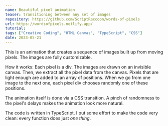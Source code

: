 ```yaml
---
name: Beautiful pixel animation
teaser: transitioning between any set of images
repository: https://github.com/ScriptRaccoon/words-of-pixels
url: https://wordsofpixels.netlify.app/
tutorial:
tags: ["Creative Coding", "HTML Canvas", "TypeScript", "CSS"]
date: 2023-05-21
---
```


This is an animation that creates a sequence of images built up from moving pixels. The images are fully customizable.

How it works: Each pixel is a div. The images are drawn on an invisible canvas. Then, we extract all the pixel data from the canvas. Pixels that are light enough are added to an array of positions. When we go from one image to the next one, each pixel div chooses randomly one of these positions.

The animation itself is done via a CSS transition. A pinch of randomness to the pixel's delays makes the animation look more natural.

The code is written in TypeScript. I put some effort to make the code very clean: every function does just _one thing_.
